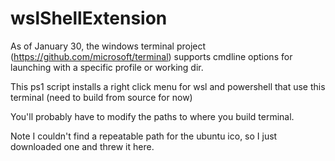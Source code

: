# wslShellExtension

As of January 30, the windows terminal project (https://github.com/microsoft/terminal) supports cmdline options for launching with a specific profile or working dir.<br>

This ps1 script installs a right click menu for wsl and powershell that use this terminal (need to build from source for now)<br>

You'll probably have to modify the paths to where you build terminal.

Note I couldn't find a repeatable path for the ubuntu ico, so I just downloaded one and threw it here.




